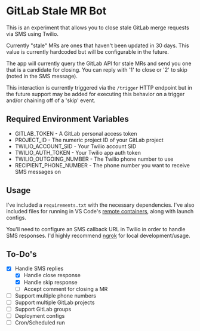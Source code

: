 # GitLab Stale MR Bot

This is an experiment that allows you to close stale GitLab merge requests via
SMS using Twilio.

Currently "stale" MRs are ones that haven't been updated in 30 days. This value is currently hardcoded but will be configurable in the future.

The app will currently query the GitLab API for stale MRs and send you one that is a candidate for closing. You can reply with '1' to close or '2' to skip (noted in the SMS message).

This interaction is currently triggered via the `/trigger` HTTP endpoint but in the future support may be added for executing this behavior on a trigger and/or chaining off of a 'skip' event.

## Required Environment Variables

- GITLAB_TOKEN - A GitLab personal access token
- PROJECT_ID - The numeric project ID of your GitLab project
- TWILIO_ACCOUNT_SID - Your Twilio account SID
- TWILIO_AUTH_TOKEN - Your Twilio app auth token
- TWILIO_OUTGOING_NUMBER - The Twilio phone number to use
- RECIPIENT_PHONE_NUMBER - The phone number you want to receive SMS messages on

## Usage

I've included a `requirements.txt` with the necessary dependencies. I've also included
files for running in VS Code's [remote containers](https://code.visualstudio.com/docs/remote/containers), along with launch configs.

You'll need to configure an SMS callback URL in Twilio in order to handle SMS responses. I'd highly recommend [ngrok](https://ngrok.com/) for local development/usage.

## To-Do's

- [x] Handle SMS replies
  - [x] Handle close response
  - [x] Handle skip response
  - [ ] Accept comment for closing a MR
- [ ] Support multiple phone numbers
- [ ] Support multiple GitLab projects
- [ ] Support GitLab groups
- [ ] Deployment configs
- [ ] Cron/Scheduled run